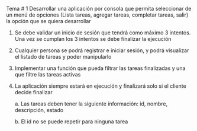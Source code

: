 Tema # 1
Desarrollar una aplicación por consola que permita seleccionar de un menú de opciones (Lista tareas, agregar tareas, completar tareas, salir) la opción que se quiera desarrollar

1. Se debe validar un inicio de sesión que tendrá como máximo 3 intentos. Una vez se cumplan los 3 intentos se debe finalizar la ejecución
2. Cualquier persona se podrá registrar e iniciar sesión, y podrá visualizar el listado de tareas y poder manipularlo
3. Implementar una función que pueda filtrar las tareas finalizadas y una que filtre las tareas activas
4. La aplicación siempre estará en ejecución y finalizará solo si el cliente decide finalizar

   a. Las tareas deben tener la siguiente información: id, nombre, descripción, estado

   b. El id no se puede repetir para ninguna tarea
